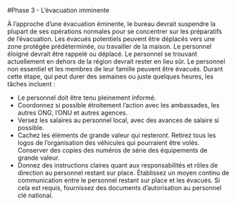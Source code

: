 [Title]: # (Phase 3 -  L’évacuation imminente)
[Order]: # (2)

#Phase 3 - L’évacuation imminente

À l’approche d’une évacuation éminente, le bureau devrait suspendre la plupart de ses opérations normales pour se concentrer sur les préparatifs de l’évacuation. Les évacués potentiels peuvent être déplacés vers une zone protégée prédéterminée, ou travailler de la maison. Le personnel éloigné devrait être rappelé ou déplacé. Le personnel se trouvant actuellement en dehors de la région devrait rester en lieu sûr. Le personnel non essentiel et les membres de leur famille peuvent être évacués. Durant cette étape, qui peut durer des semaines ou juste quelques heures, les tâches incluent :

* Le personnel doit être tenu pleinement informé.
* Coordonnez si possible étroitement l’action avec les ambassades, les autres ONG, l’ONU et autres agences.
* Versez les salaires au personnel local, avec des avances de salaire si possible.
* Cachez les éléments de grande valeur qui resteront. Retirez tous les logos de l’organisation des véhicules qui pourraient être volés. Conserver des copies des numéros de série des équipements de grande valeur.
* Donnez des instructions claires quant aux responsabilités et rôles de direction au personnel restant sur place. Établissez un moyen continu de communication entre le personnel restant sur place et les évacués. Si cela est requis, fournissez des documents d’autorisation au personnel clé national.